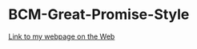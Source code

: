 # BCM-Great-Promise-Style

[Link to my webpage on the Web](https://brendamenjivar-22.github.io/Best-Christian-Movies/)
